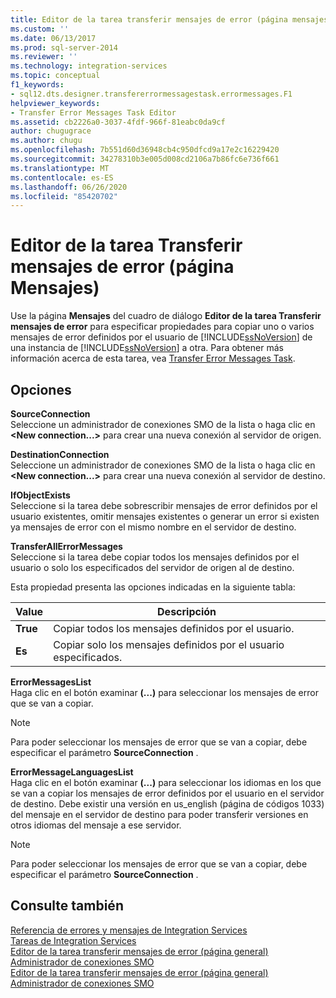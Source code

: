```yaml
---
title: Editor de la tarea transferir mensajes de error (página mensajes) | Microsoft Docs
ms.custom: ''
ms.date: 06/13/2017
ms.prod: sql-server-2014
ms.reviewer: ''
ms.technology: integration-services
ms.topic: conceptual
f1_keywords:
- sql12.dts.designer.transfererrormessagestask.errormessages.F1
helpviewer_keywords:
- Transfer Error Messages Task Editor
ms.assetid: cb2226a0-3037-4fdf-966f-81eabc0da9cf
author: chugugrace
ms.author: chugu
ms.openlocfilehash: 7b551d60d36948cb4c950dfcd9a17e2c16229420
ms.sourcegitcommit: 34278310b3e005d008cd2106a7b86fc6e736f661
ms.translationtype: MT
ms.contentlocale: es-ES
ms.lasthandoff: 06/26/2020
ms.locfileid: "85420702"
---
```

# <a name="transfer-error-messages-task-editor-messages-page"></a>Editor de la tarea Transferir mensajes de error (página Mensajes)
  Use la página **Mensajes** del cuadro de diálogo **Editor de la tarea Transferir mensajes de error** para especificar propiedades para copiar uno o varios mensajes de error definidos por el usuario de [!INCLUDE[ssNoVersion](../includes/ssnoversion-md.md)] de una instancia de [!INCLUDE[ssNoVersion](../includes/ssnoversion-md.md)] a otra. Para obtener más información acerca de esta tarea, vea [Transfer Error Messages Task](control-flow/transfer-error-messages-task.md).  
  
## <a name="options"></a>Opciones  
 **SourceConnection**  
 Seleccione un administrador de conexiones SMO de la lista o haga clic en **\<New connection...>** para crear una nueva conexión al servidor de origen.  
  
 **DestinationConnection**  
 Seleccione un administrador de conexiones SMO de la lista o haga clic en **\<New connection...>** para crear una nueva conexión al servidor de destino.  
  
 **IfObjectExists**  
 Seleccione si la tarea debe sobrescribir mensajes de error definidos por el usuario existentes, omitir mensajes existentes o generar un error si existen ya mensajes de error con el mismo nombre en el servidor de destino.  
  
 **TransferAllErrorMessages**  
 Seleccione si la tarea debe copiar todos los mensajes definidos por el usuario o solo los especificados del servidor de origen al de destino.  
  
 Esta propiedad presenta las opciones indicadas en la siguiente tabla:  
  
|Value|Descripción|  
|-----------|-----------------|  
|**True**|Copiar todos los mensajes definidos por el usuario.|  
|**Es**|Copiar solo los mensajes definidos por el usuario especificados.|  
  
 **ErrorMessagesList**  
 Haga clic en el botón examinar **(...)** para seleccionar los mensajes de error que se van a copiar.  
  
> [!NOTE]  
>  Para poder seleccionar los mensajes de error que se van a copiar, debe especificar el parámetro **SourceConnection** .  
  
 **ErrorMessageLanguagesList**  
 Haga clic en el botón examinar **(...)** para seleccionar los idiomas en los que se van a copiar los mensajes de error definidos por el usuario en el servidor de destino. Debe existir una versión en us_english (página de códigos 1033) del mensaje en el servidor de destino para poder transferir versiones en otros idiomas del mensaje a ese servidor.  
  
> [!NOTE]  
>  Para poder seleccionar los mensajes de error que se van a copiar, debe especificar el parámetro **SourceConnection** .  
  
## <a name="see-also"></a>Consulte también  
 [Referencia de errores y mensajes de Integration Services](../../2014/integration-services/integration-services-error-and-message-reference.md)   
 [Tareas de Integration Services](control-flow/integration-services-tasks.md)   
 [Editor de la tarea transferir mensajes de error &#40;página general&#41;](general-page-of-integration-services-designers-options.md)   
 [Administrador de conexiones SMO](connection-manager/smo-connection-manager.md)   
 [Editor de la tarea transferir mensajes de error &#40;página general&#41;](general-page-of-integration-services-designers-options.md)   
 [Administrador de conexiones SMO](connection-manager/smo-connection-manager.md)  
  
  
